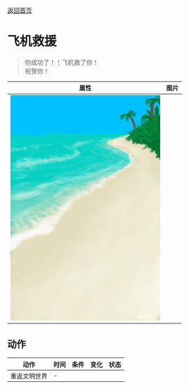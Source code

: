 [返回首页](index.md)  
# 飞机救援  
> 你成功了！！飞机救了你！<br>祝贺你！  
  
  属性  |   图片   
 ----  |  ----:   
   |  ![](Sprite/Beach.png)   
  
## 动作  
动作  |  时间  |  条件  |  变化  |  状态  
----  |  ----  |  ----  |  ----  |  ----  
重返文明世界  |  -  |    |    |    
